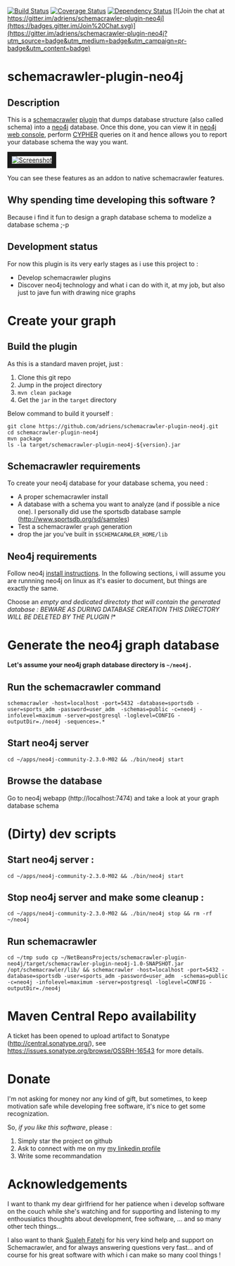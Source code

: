[![Build Status](https://travis-ci.org/adriens/schemacrawler-plugin-neo4j.svg?branch=master)](https://travis-ci.org/adriens/schemacrawler-plugin-neo4j) [![Coverage Status](https://s3.amazonaws.com/assets.coveralls.io/badges/coveralls_3.svg)](https://coveralls.io/github/adriens/schemacrawler-plugin-neo4j?branch=master) [![Dependency Status](https://www.versioneye.com/user/projects/571ac91cfcd19a0039f17ee8/badge.svg?style=flat)](https://www.versioneye.com/user/projects/571ac91cfcd19a0039f17ee8) [![Join the chat at https://gitter.im/adriens/schemacrawler-plugin-neo4j](https://badges.gitter.im/Join%20Chat.svg)](https://gitter.im/adriens/schemacrawler-plugin-neo4j?utm_source=badge&utm_medium=badge&utm_campaign=pr-badge&utm_content=badge)


# schemacrawler-plugin-neo4j

## Description

This is a [schemacrawler](http://sualeh.github.io/SchemaCrawler/ "Schemacrawler Homepage") [plugin](http://sualeh.github.io/SchemaCrawler/plugins.html "Schemacrawler plugins homepage") that dumps database structure (also called schema) into a [neo4j](http://neo4j.com/ "Neo4j homepage") database. Once this done, you can view it in [neo4j web console](http://neo4j.com/developer/guide-data-visualization/#_product_keylines_neo4j_graph_visualization "Neo4j visualization"), perform [CYPHER](http://neo4j.com/developer/cypher-query-language/#_about_cypher "About CYPHER") queries on it and hence allows you to report your database schema the way you want.

<a href="https://vimeo.com/97204829" target="_blank"><img src="http://dev.assets.neo4j.com.s3.amazonaws.com/wp-content/uploads/2014/08/VLBCcWS-u6EcWuGxslN9UxCJWIiMNFR5Kv0vFnVqz3KVyvih5n3LF3RgEWpT99V6oTzlpnlvzroac8viV2gm4mOWgvw5IP8HiyZfCbx498ZgEQBX9XgqFumV.png?_ga=1.151612667.310337467.1434158905"
alt="Screenshot" border="10" /></a>


You can see these features as an addon to native schemacrawler features.

## Why spending time developing this software ?

Because i find it fun to design a graph database schema to modelize a database schema ;-p

## Development status

For now this plugin is its very early stages as i use this project to :

* Develop schemacrawler plugins
* Discover neo4j technology and what i can do with it, at my job, but also just to jave fun with drawing nice graphs


# Create your graph

## Build the plugin

As this is a standard maven projet, just :

1. Clone this git repo
2. Jump in the project directory
3. `mvn clean package`
4. Get the `jar` in the `target` directory

Below command to build it yourself :

    git clone https://github.com/adriens/schemacrawler-plugin-neo4j.git
    cd schemacrawler-plugin-neo4j
    mvn package
    ls -la target/schemacrawler-plugin-neo4j-${version}.jar

## Schemacrawler requirements

To create your neo4j database for your database schema, you need :

* A proper schemacrawler install
* A database with a schema you want to analyze (and if possible a nice one).
I personally did use the sportsdb database sample (http://www.sportsdb.org/sd/samples)
* Test a schemacrawler `graph` generation
* drop the jar you've built in `$SCHEMACARWLER_HOME/lib`

## Neo4j requirements

Follow neo4j [install instructions](http://neo4j.com/docs/stable/server-installation.html "Neo4j install instructions").
In the following sections, i will assume you are runnning neo4j on linux as it's
easier to document, but things are exactly the same.

Choose an **empty and dedicated* directoty that will contain the generated
database : BEWARE AS DURING DATABASE CREATION THIS DIRECTORY WILL BE DELETED
BY THE PLUGIN !**

# Generate the neo4j graph database

**Let's assume your neo4j graph database directory is `~/neo4j.`**

## Run the schemacrawler command

`schemacrawler -host=localhost -port=5432 -database=sportsdb -user=sports_adm -password=user_adm  -schemas=public -c=neo4j -infolevel=maximum -server=postgresql -loglevel=CONFIG -outputDir=./neo4j -sequences=.*`

## Start neo4j server

`cd ~/apps/neo4j-community-2.3.0-M02 && ./bin/neo4j start`

## Browse the database

Go to neo4j webapp (http://localhost:7474) and take a look at your graph
database schema


# (Dirty) dev scripts


##  Start neo4j server :

`cd ~/apps/neo4j-community-2.3.0-M02 && ./bin/neo4j start`

## Stop neo4j server and make some cleanup :

`cd ~/apps/neo4j-community-2.3.0-M02 && ./bin/neo4j stop && rm -rf ~/neo4j`

## Run schemacrawler

`cd ~/tmp
sudo cp ~/NetBeansProjects/schemacrawler-plugin-neo4j/target/schemacrawler-plugin-neo4j-1.0-SNAPSHOT.jar /opt/schemacrawler/lib/ && schemacrawler -host=localhost -port=5432 -database=sportsdb -user=sports_adm -password=user_adm  -schemas=public -c=neo4j -infolevel=maximum -server=postgresql -loglevel=CONFIG -outputDir=./neo4j`

# Maven Central Repo availability

A ticket has been opened to upload artifact to Sonatype (http://central.sonatype.org/), see
https://issues.sonatype.org/browse/OSSRH-16543 for more details.

# Donate

I'm not asking for money nor any kind of gift, but sometimes, to keep motivation
safe while developing free software, it's nice to get some recognization.

So, *if you like this software*, please :

1. Simply star the project on github
2. Ask to connect with me on my [my linkedin profile](https://www.linkedin.com/profile/view?id=253709684 "my linkedin profile")
3. Write some recommandation


# Acknowledgements

I want to thank my dear girlfriend for her patience when i develop software on
the couch while she's watching and for supporting and listening to my
enthousiatics thoughts about development, free software, ... and so many other
tech things...

I also want to thank [Sualeh Fatehi](https://github.com/sualeh "Sualeh Fatehi")
for his very kind help and support on Schemacrawler, and for always answering
questions very fast... and of course for his great software with which i can
make so many cool things !
